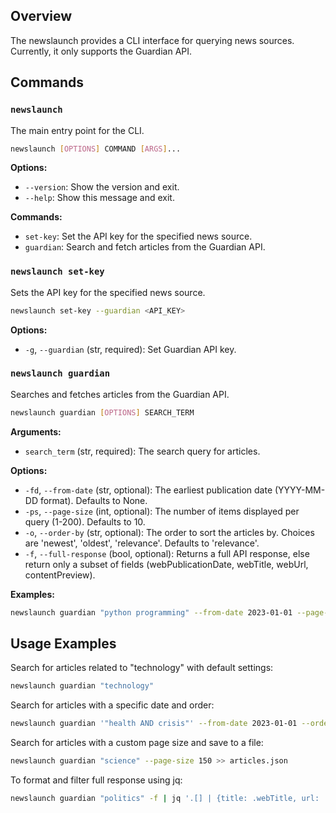 ## Overview

The newslaunch provides a CLI interface for querying news sources. Currently, it only supports the Guardian API.

## Commands

### `newslaunch`

The main entry point for the CLI.

```bash
newslaunch [OPTIONS] COMMAND [ARGS]...
```

**Options:**

- `--version`: Show the version and exit.
- `--help`: Show this message and exit.

**Commands:**

- `set-key`: Set the API key for the specified news source.
- `guardian`: Search and fetch articles from the Guardian API.

### `newslaunch set-key`

Sets the API key for the specified news source.

```bash
newslaunch set-key --guardian <API_KEY>
```

**Options:**

- `-g`, `--guardian` (str, required): Set Guardian API key.

### `newslaunch guardian`

Searches and fetches articles from the Guardian API.

```bash
newslaunch guardian [OPTIONS] SEARCH_TERM
```

**Arguments:**

- `search_term` (str, required): The search query for articles.

**Options:**

- `-fd`, `--from-date` (str, optional): The earliest publication date (YYYY-MM-DD format). Defaults to None.
- `-ps`, `--page-size` (int, optional): The number of items displayed per query (1-200). Defaults to 10.
- `-o`, `--order-by` (str, optional): The order to sort the articles by. Choices are 'newest', 'oldest', 'relevance'. Defaults to 'relevance'.
- `-f`, `--full-response` (bool, optional): Returns a full API response, else return only a subset of fields (webPublicationDate, webTitle, webUrl, contentPreview).

**Examples:**

```bash
newslaunch guardian "python programming" --from-date 2023-01-01 --page-size 20 --order-by newest
```

## Usage Examples

Search for articles related to "technology" with default settings:

```bash
newslaunch guardian "technology"
```

Search for articles with a specific date and order:

```bash
newslaunch guardian '"health AND crisis"' --from-date 2023-01-01 --order-by newest
```

Search for articles with a custom page size and save to a file:

```bash
newslaunch guardian "science" --page-size 150 >> articles.json
```

To format and filter full response using jq:

```bash
newslaunch guardian "politics" -f | jq '.[] | {title: .webTitle, url: .webUrl, words: .fields.wordcount}'
```
